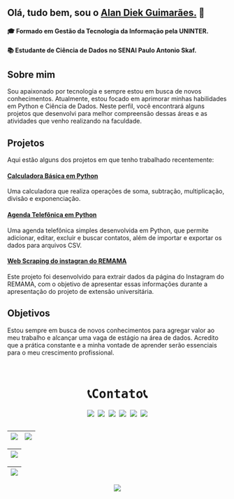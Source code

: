 
## Olá, tudo bem, sou o [Alan Diek Guimarães.](https://github.com/AlanDiekGuimaraes) 👋

#### 🎓 Formado em Gestão da Tecnologia da Informação pela UNINTER.
#### 📚 Estudante de Ciência de Dados no SENAI Paulo Antonio Skaf.

## Sobre mim
Sou apaixonado por tecnologia e sempre estou em busca de novos conhecimentos. Atualmente, estou focado em aprimorar minhas habilidades em Python e Ciência de Dados. Neste perfil, você encontrará alguns projetos que desenvolvi para melhor compreensão dessas áreas e as atividades que venho realizando na faculdade.

## Projetos
Aqui estão alguns dos projetos em que tenho trabalhado recentemente:

#### [Calculadora Básica em Python](https://github.com/AlanDiekGuimaraes/Calculadora_Basica_Python)
Uma calculadora que realiza operações de soma, subtração, multiplicação, divisão e exponenciação.

#### [Agenda Telefônica em Python](https://github.com/AlanDiekGuimaraes/Agenda_de_Contatos_Python)
Uma agenda telefônica simples desenvolvida em Python, que permite adicionar, editar, excluir e buscar contatos, além de importar e exportar os dados para arquivos CSV.
#### [Web Scraping do instagran do REMAMA](https://github.com/AlanDiekGuimaraes/Primeiro_Semestre_Ciencia_de_Dados/tree/main/Python_Web_Scraping_Selenium)
Este projeto foi desenvolvido para extrair dados da página do Instagram do REMAMA, com o objetivo de apresentar essas informações durante a apresentação do projeto de extensão universitária.

## Objetivos
Estou sempre em busca de novos conhecimentos para agregar valor ao meu trabalho e alcançar uma vaga de estágio na área de dados. Acredito que a prática constante e a minha vontade de aprender serão essenciais para o meu crescimento profissional.

<br clear="both">
<div align="center">
<kbd>
  <div align="center">
  <h1 align="center">📞Contato📞</h1>
         <img width="2" />
         <a href="https://www.linkedin.com/in/alandiekguimaraes/" target="_blank"><img src="https://img.shields.io/badge/LinkedIn-0077B5?style=for-the-badge&logo=linkedin&logoColor=white"/></a>
         <a href="https://www.facebook.com/AlanDiekGuimaraes/" target="_blank"><img src="https://img.shields.io/badge/Facebook-1877F2?style=for-the-badge&logo=facebook&logoColor=white"/></a>
         <a href="https://www.instagram.com/alandiekguimaraes/" target="_blank"><img src="https://img.shields.io/badge/Instagram-E4405F?style=for-the-badge&logo=instagram&logoColor=white"/></a>
         <a href="https://steamcommunity.com/id/alandiekguimaraes/" target="_blank"><img src="https://img.shields.io/badge/Steam-000000?style=for-the-badge&logo=steam&logoColor=white"/></a>
         <a href="mailto:alandiekguimaraes@gmail.com" target="_blank"><img src="https://img.shields.io/badge/Gmail-D14836?style=for-the-badge&logo=gmail&logoColor=white"/></a>
         <a href="https://lattes.cnpq.br/9176587951504436" target="_blank"><img src="https://img.shields.io/badge/-Lattes-blue?style=for-the-badge&logo"/></a>
         <img width="2" />
  </div>
</kbd>
<div align="center">

  ##
| ![](http://github-profile-summary-cards.vercel.app/api/cards/stats?username=AlanDiekGuimaraes&theme=tokyonight&hide_border=true) | ![](https://github-readme-streak-stats.herokuapp.com/?user=AlanDiekGuimaraes&hide_border=true&card_width=338&theme=tokyonight&hide_border=true) 
| :-: | :-: |
 
| ![](https://github-readme-stats.vercel.app/api/top-langs/?username=AlanDiekGuimaraes&layout=compact&hide_border=true&card_width=338px&card_height=195px&theme=tokyonight&hide_border=true) |
| :-: |  

| ![](http://github-profile-summary-cards.vercel.app/api/cards/profile-details?username=AlanDiekGuimaraes&theme=tokyonight&hide_border=true ) |
| :-: |

![](https://i.imgur.com/kwV4cAs.png)
